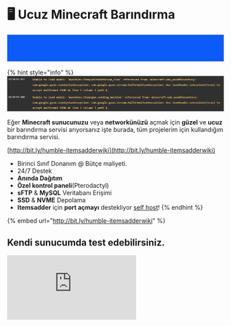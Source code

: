 # 🖥 Ucuz Minecraft Barındırma

![](../.gitbook/assets/MMICa0s.gif)

{% hint style="info" %}
![](<../.gitbook/assets/immagine (24).png>)

Eğer **Minecraft sunucunuzu** veya **networkünüzü** açmak için **güzel** ve **ucuz** bir barındırma servisi arıyorsanız işte burada, tüm projelerim için kullandığım barındırma servisi.

[http://bit.ly/humble-itemsadderwiki](http://bit.ly/humble-itemsadderwiki)

* Birinci Sınıf Donanım @ Bütçe maliyeti.
* 24/7 Destek
* **Anında Dağıtım**
* **Özel kontrol paneli**(Pterodactyl)
* **sFTP** & **MySQL** Veritabanı Erişimi
* **SSD** & **NVME** Depolama
* **Itemsadder** için **port açmayı** destekliyor [self host](../plugin-usage/resourcepack-hosting/resourcepack-self-hosting.md)!
{% endhint %}

{% embed url="http://bit.ly/humble-itemsadderwiki" %}

## Kendi sunucumda test edebilirsiniz.

![](http://www.matteodev.it/spigot/test\_server\_banner.php)

